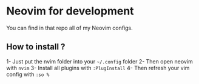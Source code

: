 # Neovim for development

You can find in that repo all of my Neovim configs.

## How to install ?

1- Just put the nvim folder into your `~/.config` folder
2- Then open neovim with `nvim`
3- Install all plugins with `:PlugInstall`
4- Then refresh your vim config with `:so %`
